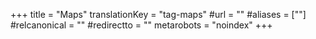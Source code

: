 +++
title = "Maps"
translationKey = "tag-maps"
#url = ""
#aliases = [""]
#relcanonical = ""
#redirectto = ""
metarobots = "noindex"
+++
